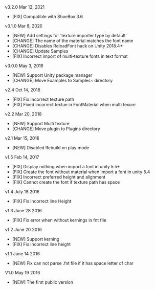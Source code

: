 v3.2.0   Mar 12, 2021
- [FIX]     Compatible with ShoeBox 3.6

v3.1.0   Mar 8, 2020
- [NEW]     Add settings for 'texture importer type by default`
- [CHANGE]  The name of the material matches the font name
- [CHANGE]  Disables ReloadFont hack on Unity 2018.4+
- [CHANGE]  Update Samples
- [FIX]     Incorrect import of multi-texture fonts in text format

v3.0.0   May 3, 2019
- [NEW]     Support Unity package manager
- [CHANGE]  Move Examples to Samples~ directory

v2.4    Oct 14, 2018
- [FIX]     Fix Incorrect texture path
- [FIX]     Fixed incorrect textue in FontMaterial when multi texure

v2.2    Mar 20, 2018
- [NEW]     Support Multi texture
- [CHANGE]  Move plugin to Plugins directory

v2.1    Mar 15, 2018
- [NEW]     Disabled Rebuild on play mode

v1.5    Feb 14, 2017
- [FIX]     Display nothing when import a font in unity 5.5+
- [FIX]     Create the font without material when import a font in unity 5.4
- [FIX]     Incorrect preferred height and alignment
- [FIX]     Cannot create the font if texture path has space

v1.4    July 18 2016
- [FIX]     Fix incorrect line Height

v1.3    June 28 2016
- [FIX]     Fix error when without kernings in fnt file

v1.2    June 20 2016
- [NEW]     Support kerning
- [FIX]     Fix incorrect line height

v1.1    June 14 2016
- [NEW]     Fix can not parse .fnt file if it has space letter of char

V1.0    May 19  2016
- [NEW]     The first public version
